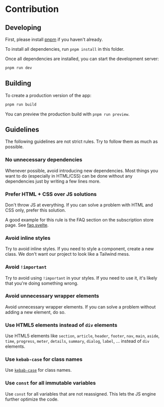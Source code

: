 # Contribution

## Developing

First, please install [pnpm](https://pnpm.io/) if you haven't already.

To install all dependencies, run `pnpm install` in this folder.

Once all dependencies are installed, you can start the development server:

```bash
pnpm run dev
```

## Building

To create a production version of the app:

```bash
pnpm run build
```

You can preview the production build with `pnpm run preview`.

## Guidelines

The following guidelines are not strict rules. Try to follow them as much as possible.

### No unnecessary dependencies

Whenever possible, avoid introducing new dependencies. Most things you want to do (especially in HTML/CSS) can be done without any dependencies just by writing a few lines more.

### Prefer HTML + CSS over JS solutions

Don't throw JS at everything. If you can solve a problem with HTML and CSS only, prefer this solution.

A good example for this rule is the FAQ section on the subscription store page. See [faq.svelte](./src/components/store/faq.svelte).

### Avoid inline styles

Try to avoid inline styles. If you need to style a component, create a new class. We don't want our project to look like a Tailwind mess.

### Avoid `!important`

Try to avoid using `!important` in your styles. If you need to use it, it's likely that you're doing something wrong.

### Avoid unnecessary wrapper elements

Avoid unnecessary wrapper elements. If you can solve a problem without adding a new element, do so.

### Use HTML5 elements instead of `div` elements

Use HTML5 elements like `section`, `article`, `header`, `footer`, `nav`, `main`, `aside`, `time`, `progress`, `meter`, `details`, `summary`, `dialog`, `label`, ... instead of `div` elements.

### Use `kebab-case` for class names

Use [`kebab-case`](https://developer.mozilla.org/en-US/docs/Glossary/Kebab_case) for class names.

### Use `const` for all immutable variables

Use `const` for all variables that are not reassigned. This lets the JS engine further optimize the code.
